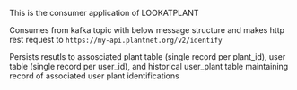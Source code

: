 This is the consumer application of LOOKATPLANT

Consumes from kafka topic with below message structure and makes http rest request to
`https://my-api.plantnet.org/v2/identify`

Persists resutls to assosciated plant table (single record per plant_id), user table (single record per user_id), and historical user_plant table maintaining record of associated user plant identifications
